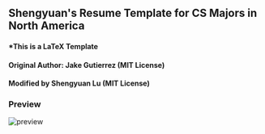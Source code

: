 ## Shengyuan's Resume Template for CS Majors in North America

#### *This is a LaTeX Template
#### Original Author: Jake Gutierrez (MIT License)
#### Modified by Shengyuan Lu (MIT License)


### Preview
![preview](https://i.imgur.com/9BAv8jA.jpg)
